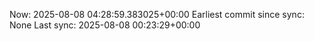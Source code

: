 Now: 2025-08-08 04:28:59.383025+00:00 Earliest commit since sync: None Last sync: 2025-08-08 00:23:29+00:00
